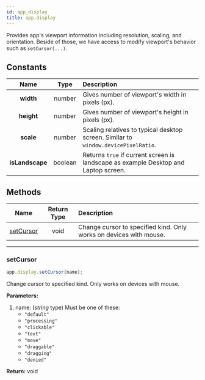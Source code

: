 ```yaml
---
id: app_display
title: app.display
---
```


Provides app's viewport information including resolution, scaling, and orientation. Beside of those, we have access to modify viewport's behavior such as `setCursor(...)`.

## Constants

| Name | Type | Description |
| :-: | :-: | :-- |
| **width** | number | Gives number of viewport's width in pixels (px). |
| **height** | number | Gives number of viewport's height in pixels (px). |
| **scale** | number | Scaling relatives to typical desktop screen. Similar to `window.devicePixelRatio`. |
| **isLandscape** | boolean | Returns `true` if current screen is landscape as example Desktop and Laptop screen. |

## Methods

| Name | Return Type | Description |
| :-: | :-: | :-- |
| [setCursor](#setcursor) | void | Change cursor to specified kind. Only works on devices with mouse. |

---

### setCursor

```javascript
app.display.setCursor(name);
```

Change cursor to specified kind. Only works on devices with mouse.

**Parameters:**

1. name: (_string_ type) Must be one of these:
   - `"default"`
   - `"processing"`
   - `"clickable"`
   - `"text"`
   - `"move"`
   - `"draggable"`
   - `"dragging"`
   - `"denied"`

**Return:** void
